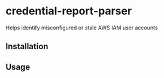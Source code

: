 # credential-report-parser

Helps identify misconfigured or stale AWS IAM user accounts

## Installation



## Usage